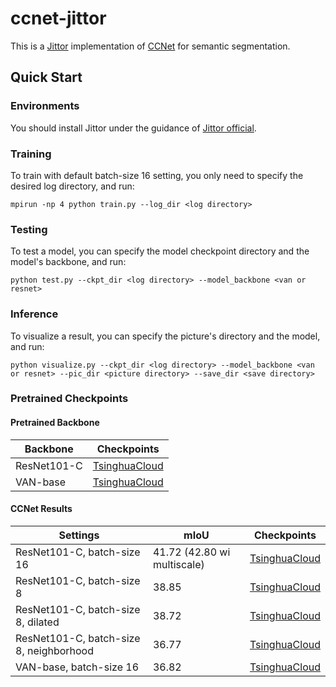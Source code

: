 # ccnet-jittor

This is a [Jittor](https://cg.cs.tsinghua.edu.cn/jittor/) implementation of [CCNet](https://arxiv.org/abs/1811.11721) for semantic segmentation.

## Quick Start

### Environments

You should install Jittor under the guidance of [Jittor official](https://cg.cs.tsinghua.edu.cn/jittor/download/).

### Training

To train with default batch-size 16 setting, you only need to specify the desired log directory, and run: 

```
mpirun -np 4 python train.py --log_dir <log directory>
```

### Testing

To test a model, you can specify the model checkpoint directory and the model's backbone, and run:

```
python test.py --ckpt_dir <log directory> --model_backbone <van or resnet>
```

### Inference

To visualize a result, you can specify the picture's directory and the model, and run:

```
python visualize.py --ckpt_dir <log directory> --model_backbone <van or resnet> --pic_dir <picture directory> --save_dir <save directory>
```

### Pretrained Checkpoints

#### Pretrained Backbone

| Backbone    | Checkpoints                                                  |
| ----------- | ------------------------------------------------------------ |
| ResNet101-C | [TsinghuaCloud](https://cloud.tsinghua.edu.cn/f/42156484364446a7843f/) |
| VAN-base    | [TsinghuaCloud](https://cloud.tsinghua.edu.cn/f/180a73bb9cb44daf9a68/) |



#### CCNet Results

| Settings                                | mIoU                        | Checkpoints                                                  |
| --------------------------------------- | --------------------------- | ------------------------------------------------------------ |
| ResNet101-C, batch-size 16              | 41.72 (42.80 wi multiscale) | [TsinghuaCloud](https://cloud.tsinghua.edu.cn/f/facbf00602b44be2908b/) |
| ResNet101-C, batch-size 8               | 38.85                       | [TsinghuaCloud](https://cloud.tsinghua.edu.cn/f/80e98339aac8434397ca/) |
| ResNet101-C, batch-size 8, dilated      | 38.72                       | [TsinghuaCloud](https://cloud.tsinghua.edu.cn/f/651763215b37480cae51/) |
| ResNet101-C, batch-size 8, neighborhood | 36.77                       | [TsinghuaCloud](https://cloud.tsinghua.edu.cn/f/a0a3316b36a6459295bd/) |
| VAN-base, batch-size 16                 | 36.82                       | [TsinghuaCloud](https://cloud.tsinghua.edu.cn/f/902923e7821847a7ae12/) |

